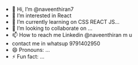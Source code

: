 - 👋 Hi, I’m @naveenthiran7
- 👀 I’m interested in React
- 🌱 I’m currently learning on CSS REACT JS...
- 💞️ I’m looking to collaborate on ...
- 📫 How to reach me Linkedin @naveenthiran m u
- contact me in whatsup 9791402950
- 😄 Pronouns: ...
- ⚡ Fun fact: ...

<!---
naveenthiran7/naveenthiran7 is a ✨ special ✨ repository because its `README.md` (this file) appears on your GitHub profile.
You can click the Preview link to take a look at your changes.
--->
